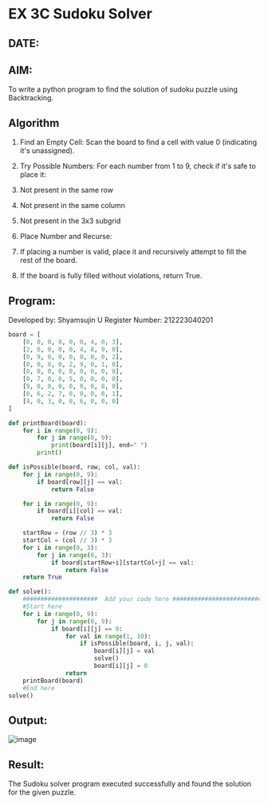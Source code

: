 # EX 3C Sudoku Solver
## DATE:
## AIM:
To write a python program to find the solution of sudoku puzzle using Backtracking.


## Algorithm
1. Find an Empty Cell: Scan the board to find a cell with value 0 (indicating it's unassigned).

2. Try Possible Numbers: For each number from 1 to 9, check if it's safe to place it:

3. Not present in the same row

4. Not present in the same column

5. Not present in the 3x3 subgrid

6. Place Number and Recurse:

7. If placing a number is valid, place it and recursively attempt to fill the rest of the board.

8. If the board is fully filled without violations, return True.



## Program:
Developed by:  Shyamsujin U
Register Number:  212223040201

```python
board = [
    [0, 0, 0, 8, 0, 0, 4, 0, 3],
    [2, 0, 0, 0, 0, 4, 8, 9, 0],
    [0, 9, 0, 0, 0, 0, 0, 0, 2],
    [0, 0, 0, 0, 2, 9, 0, 1, 0],
    [0, 0, 0, 0, 0, 0, 0, 0, 0],
    [0, 7, 0, 6, 5, 0, 0, 0, 0],
    [9, 0, 0, 0, 0, 0, 0, 8, 0],
    [0, 6, 2, 7, 0, 0, 0, 0, 1],
    [4, 0, 3, 0, 0, 6, 0, 0, 0]
]

def printBoard(board):
    for i in range(0, 9):
        for j in range(0, 9):
            print(board[i][j], end=" ")
        print()

def isPossible(board, row, col, val):
    for j in range(0, 9):
        if board[row][j] == val:
            return False

    for i in range(0, 9):
        if board[i][col] == val:
            return False

    startRow = (row // 3) * 3
    startCol = (col // 3) * 3
    for i in range(0, 3):
        for j in range(0, 3):
            if board[startRow+i][startCol+j] == val:
                return False
    return True

def solve():
    #####################  Add your code here #########################
    #Start here
    for i in range(0, 9):
        for j in range(0, 9):
            if board[i][j] == 0:
                for val in range(1, 10):
                    if isPossible(board, i, j, val):
                        board[i][j] = val
                        solve()
                        board[i][j] = 0
                return
    printBoard(board)
    #End here
solve()

```

## Output:
![image](https://github.com/user-attachments/assets/7867ffb1-90b6-49dc-bfec-cd496607e99b)


## Result:
The Sudoku solver program executed successfully and found the solution for the given puzzle.
